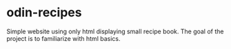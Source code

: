 # odin-recipes

Simple website using only html displaying small recipe book. The goal of the project is to familiarize with html basics.